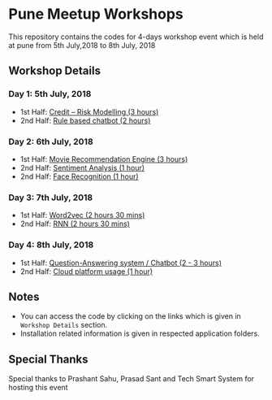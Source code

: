 # Pune Meetup Workshops

This repository contains the codes for 4-days workshop event which is held at pune from 5th July,2018 to 8th July, 2018


## Workshop Details


### Day 1: 5th July, 2018

* 1st Half: [Credit – Risk Modelling (3 hours)](https://github.com/jalajthanaki/Pune_meetup/tree/master/Day_1/Credit_Risk_Modelling)
* 2nd Half: [Rule based chatbot (2 hours)](https://github.com/jalajthanaki/Pune_meetup/tree/master/Day_1/Rule_based_chatbot)

### Day 2: 6th July, 2018

* 1st Half: [Movie Recommendation Engine (3 hours)](https://github.com/jalajthanaki/Pune_meetup/tree/master/Day_2/Movie_recommendation_engine)
* 2nd Half: [Sentiment Analysis (1 hour)](https://github.com/jalajthanaki/Pune_meetup/tree/master/Day_2/Sentiment_Analysis)
* 2nd Half: [Face Recognition (1 hour)](https://github.com/jalajthanaki/Pune_meetup/tree/master/Day_2/Face_recognition)

### Day 3: 7th July, 2018

* 1st Half: [Word2vec (2 hours 30 mins)]()
* 2nd Half: [RNN (2 hours 30 mins)]()


### Day 4: 8th July, 2018

* 1st Half: [Question-Answering system / Chatbot (2 - 3 hours)]()
* 2nd Half: [Cloud platform usage (1 hour)]()


## Notes

* You can access the code by clicking on the links which is given in `Workshop Details` section. 
* Installation related information is given in respected application folders. 


## Special Thanks 

 Special thanks to Prashant Sahu, Prasad Sant and Tech Smart System for hosting this event
